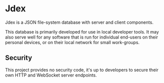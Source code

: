 # Jdex

Jdex is a JSON file-system database with server and client components.

This database is primarily developed for use in local developer tools. It may
also serve well for any software that is run for individual end-users on their
personal devices, or on their local network for small work-groups.

## Security

This project provides no security code, it's up to developers to secure their
own HTTP and WebSocket server endpoints.
